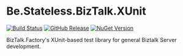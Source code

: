 # Be.Stateless.BizTalk.XUnit

[![Build Status](https://dev.azure.com/icraftsoftware/be.stateless/_apis/build/status/Be.Stateless.BizTalk.XUnit%20Manual%20Release?branchName=master)](https://dev.azure.com/icraftsoftware/be.stateless/_build/latest?definitionId=666&branchName=master)
[![GitHub Release](https://img.shields.io/github/v/release/icraftsoftware/Be.Stateless.BizTalk.XUnit)](https://github.com/icraftsoftware/Be.Stateless.BizTalk.XUnit/releases/latest)
[![NuGet Version](https://img.shields.io/nuget/v/Be.Stateless.BizTalk.XUnit.svg?style=flat)](https://www.nuget.org/packages/Be.Stateless.BizTalk.XUnit/)

BizTalk.Factory's XUnit-based test library for general Biztalk Server development.
